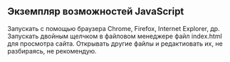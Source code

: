 <h2>Экземпляр возможностей JavaScript</h2>
Запускать с помощью браузера Chrome, Firefox, Internet Explorer, др.
Запускать двойным щелчком в файловом менеджере файл index.html для просмотра сайта.
Открывать другие файлы и редактиовать их, не разбираясь, не рекомендую.